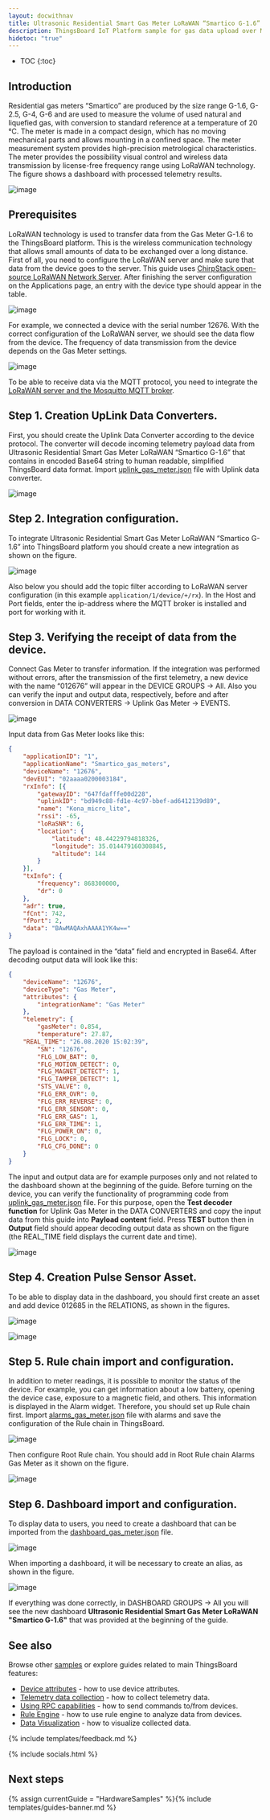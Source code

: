 ```yaml
---
layout: docwithnav
title: Ultrasonic Residential Smart Gas Meter LoRaWAN “Smartico G-1.6” telemetry upload
description: ThingsBoard IoT Platform sample for gas data upload over MQTT using Smart Gas Meter LoRaWAN “Smartico G-1.6”.
hidetoc: "true"
---
```


* TOC
{:toc}

## Introduction

Residential gas meters “Smartico” are produced by the size range G-1.6, G-2.5, G-4, G-6 and are used to measure the volume of used natural and liquefied gas, with conversion to standard reference at a temperature of 20 °C. The meter is made in a compact design, which has no moving mechanical parts and allows mounting in a confined space. The meter measurement system provides high-precision metrological characteristics. The meter provides the possibility visual control and wireless data transmission by license-free frequency range using LoRaWAN technology.  The figure shows a dashboard with processed telemetry results.

![image](https://img.thingsboard.io/samples/smartico/gas-meter-lorawan/MainDashboard.png)

## Prerequisites

LoRaWAN technology is used to transfer data from the Gas Meter G-1.6 to the ThingsBoard platform. This is the wireless communication technology that allows small amounts of data to be exchanged over a long distance. First of all, you need to configure the LoRaWAN server and make sure that data from the device goes to the server. This guide uses [ChirpStack open-source LoRaWAN Network Server](https://www.chirpstack.io/application-server/). 
After finishing the server configuration on the Applications page, an entry with the device type should appear in the table.

![image](https://img.thingsboard.io/samples/smartico/gas-meter-lorawan/lora1.PNG)

For example, we connected a device with the serial number 12676. With the correct configuration of the LoRaWAN server, we should see the data flow from the device. The frequency of data transmission from the device depends on the Gas Meter settings.

![image](https://img.thingsboard.io/samples/smartico/gas-meter-lorawan/Lora2.PNG)

To be able to receive data via the MQTT protocol, you need to integrate the [LoRaWAN server and the Mosquitto MQTT broker](https://www.chirpstack.io/application-server/integrations/mqtt/).
## Step 1. Creation UpLink Data Converters.
First, you should create the Uplink Data Converter according to the device protocol. The converter will decode incoming telemetry payload data from Ultrasonic Residential Smart Gas Meter LoRaWAN “Smartico G-1.6” that contains in encoded Base64 string to human readable, simplified ThingsBoard data format. Import [uplink_gas_meter.json](/docs/samples/smartico/gas-meter-lorawan/resources/uplink_gas_meter.json) file with Uplink data converter.

![image](https://img.thingsboard.io/samples/smartico/gas-meter-lorawan/convert.PNG)

## Step 2. Integration configuration.
To integrate Ultrasonic Residential Smart Gas Meter LoRaWAN “Smartico G-1.6” into ThingsBoard platform you should create a new integration as shown on the figure.

![image](https://img.thingsboard.io/samples/smartico/gas-meter-lorawan/integration.PNG)

Also below you should add the topic filter according to LoRaWAN server configuration (in this example ```application/1/device/+/rx```). In the Host and Port fields, enter the ip-address where the MQTT broker is installed and port for working with it.
## Step 3. Verifying the receipt of data from the device.
Connect Gas Meter to transfer information. If the integration was performed without errors, after the transmission of the first telemetry, a new device with the name “012676” will appear in the DEVICE GROUPS → All. Also you can verify the input and output data, respectively, before and after conversion in DATA CONVERTERS → Uplink Gas Meter → EVENTS.

![image](https://img.thingsboard.io/samples/smartico/gas-meter-lorawan/verify.PNG)

Input data from Gas Meter looks like this:
```json
{
    "applicationID": "1",
    "applicationName": "Smartico_gas_meters",
    "deviceName": "12676",
    "devEUI": "02aaaa0200003184",
    "rxInfo": [{
        "gatewayID": "647fdafffe00d228",
        "uplinkID": "bd949c88-fd1e-4c97-bbef-ad6412139d89",
        "name": "Kona_micro_lite",
        "rssi": -65,
        "loRaSNR": 6,
        "location": {
            "latitude": 48.44229794818326,
            "longitude": 35.014479160308845,
            "altitude": 144
        }
    }],
    "txInfo": {
        "frequency": 868300000,
        "dr": 0
    },
    "adr": true,
    "fCnt": 742,
    "fPort": 2,
    "data": "BAwMAQAxhAAAA1YK4w=="
}
```
The payload is contained in the “data” field and encrypted in Base64. After decoding output data will look like this:
```json
{
    "deviceName": "12676",
    "deviceType": "Gas Meter",
    "attributes": {
        "integrationName": "Gas Meter"
    },
    "telemetry": {
        "gasMeter": 0.854,
        "temperature": 27.87,
 	"REAL_TIME": "26.08.2020 15:02:39",
        "SN": "12676",
        "FLG_LOW_BAT": 0,
        "FLG_MOTION_DETECT": 0,
        "FLG_MAGNET_DETECT": 1,
        "FLG_TAMPER_DETECT": 1,
        "STS_VALVE": 0,
        "FLG_ERR_OVR": 0,
        "FLG_ERR_REVERSE": 0,
        "FLG_ERR_SENSOR": 0,
        "FLG_ERR_GAS": 1,
        "FLG_ERR_TIME": 1,
        "FLG_POWER_ON": 0,
        "FLG_LOCK": 0,
        "FLG_CFG_DONE": 0
    }
}
```
The input and output data are for example purposes only and not related to the dashboard shown at the beginning of the guide. 
Before turning on the device, you can verify the functionality of programming code from [uplink_gas_meter.json](/docs/samples/smartico/gas-meter-lorawan/resources/uplink_gas_meter.json) file. For this purpose, open the **Test decoder function** for Uplink Gas Meter in the DATA CONVERTERS and copy the input data from this guide into **Payload content** field. Press **TEST** button then in **Output** field should appear decoding output data as shown on the figure (the REAL_TIME field displays the current date and time).

![image](https://img.thingsboard.io/samples/smartico/gas-meter-lorawan/verify1.PNG)

## Step 4. Creation Pulse Sensor Asset.
To be able to display data in the dashboard, you should first create an asset and add device 012685 in the RELATIONS, as shown in the figures.

![image](https://img.thingsboard.io/samples/smartico/gas-meter-lorawan/asset1.PNG)

![image](https://img.thingsboard.io/samples/smartico/gas-meter-lorawan/asset2.PNG)

## Step 5. Rule chain import and configuration.
In addition to meter readings, it is possible to monitor the status of the device. For example, you can get information about a low battery, opening the device case, exposure to a magnetic field, and others. This information is displayed in the Alarm widget. Therefore, you should set up Rule chain first. Import [alarms_gas_meter.json](/docs/samples/smartico/gas-meter-lorawan/resources/alarms_gas_meter.json) file with alarms and save the configuration of the Rule chain in ThingsBoard.

![image](https://img.thingsboard.io/samples/smartico/gas-meter-lorawan/alarm1.PNG)

Then configure Root Rule chain. You should add in Root Rule chain Alarms Gas Meter as it shown on the figure.

![image](https://img.thingsboard.io/samples/smartico/gas-meter-lorawan/alarm2.PNG)

## Step 6. Dashboard import and configuration.
To display data to users, you need to create a dashboard that can be imported from the [dashboard_gas_meter.json](/docs/samples/smartico/gas-meter-lorawan/resources/dashboard_gas_meter.json) file.

![image](https://img.thingsboard.io/samples/smartico/gas-meter-lorawan/dashboard1.PNG)

When importing a dashboard, it will be necessary to create an alias, as shown in the figure.

![image](https://img.thingsboard.io/samples/smartico/gas-meter-lorawan/dashboard2.PNG)

If everything was done correctly, in DASHBOARD GROUPS → All you will see the new dashboard **Ultrasonic Residential Smart Gas Meter LoRaWAN "Smartico G-1.6"** that was provided at the beginning of the guide.

## See also

Browse other [samples](/docs/samples) or explore guides related to main ThingsBoard features:

 - [Device attributes](/docs/user-guide/attributes/) - how to use device attributes.
 - [Telemetry data collection](/docs/user-guide/telemetry/) - how to collect telemetry data.
 - [Using RPC capabilities](/docs/user-guide/rpc/) - how to send commands to/from devices.
 - [Rule Engine](/docs/user-guide/rule-engine/) - how to use rule engine to analyze data from devices.
 - [Data Visualization](/docs/user-guide/visualization/) - how to visualize collected data.

{% include templates/feedback.md %}

{% include socials.html %}

## Next steps

{% assign currentGuide = "HardwareSamples" %}{% include templates/guides-banner.md %}